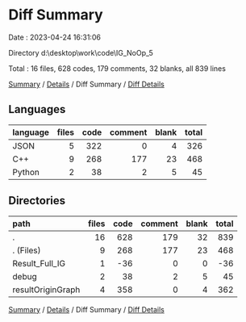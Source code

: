 # Diff Summary

Date : 2023-04-24 16:31:06

Directory d:\\desktop\\work\\code\\IG_NoOp_5

Total : 16 files,  628 codes, 179 comments, 32 blanks, all 839 lines

[Summary](results.md) / [Details](details.md) / Diff Summary / [Diff Details](diff-details.md)

## Languages
| language | files | code | comment | blank | total |
| :--- | ---: | ---: | ---: | ---: | ---: |
| JSON | 5 | 322 | 0 | 4 | 326 |
| C++ | 9 | 268 | 177 | 23 | 468 |
| Python | 2 | 38 | 2 | 5 | 45 |

## Directories
| path | files | code | comment | blank | total |
| :--- | ---: | ---: | ---: | ---: | ---: |
| . | 16 | 628 | 179 | 32 | 839 |
| . (Files) | 9 | 268 | 177 | 23 | 468 |
| Result_Full_IG | 1 | -36 | 0 | 0 | -36 |
| debug | 2 | 38 | 2 | 5 | 45 |
| resultOriginGraph | 4 | 358 | 0 | 4 | 362 |

[Summary](results.md) / [Details](details.md) / Diff Summary / [Diff Details](diff-details.md)